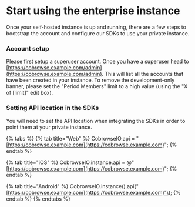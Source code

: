 # Start using the enterprise instance

Once your self-hosted instance is up and running, there are a few steps to bootstrap the account and configure our SDKs to use your private instance.

### Account setup

Please first setup a superuser account. Once you have a superuser head to [https://cobrowse.example.com/admin](https://cobrowse.example.com/admin). This will list all the accounts that have been created in your instance. To remove the development-only banner, please set the "Period Members" limit to a high value \(using the "X of \[limit\]" edit box\).

### Setting API location in the SDKs

You will need to set the API location when integrating the SDKs in order to point them at your private instance.

{% tabs %}
{% tab title="Web" %}
CobrowseIO.api = "[https://cobrowse.example.com](https://cobrowse.example.com)";
{% endtab %}

{% tab title="iOS" %}
CobrowseIO.instance.api = @"[https://cobrowse.example.com](https://cobrowse.example.com)";
{% endtab %}

{% tab title="Android" %}
CobrowseIO.instance\(\).api\("[https://cobrowse.example.com](https://cobrowse.example.com)"\);
{% endtab %}
{% endtabs %}

